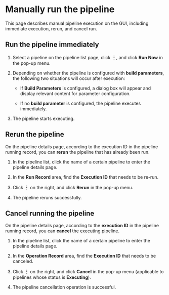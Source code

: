 # Manually run the pipeline

This page describes manual pipeline execution on the GUI, including immediate execution, rerun, and cancel run.

## Run the pipeline immediately

1. Select a pipeline on the pipeline list page, click __︙__, and click __Run Now__ in the pop-up menu.

   <!--![]()screenshots-->

2. Depending on whether the pipeline is configured with __build parameters__, the following two situations will occur after execution:

   - If __Build Parameters__ is configured, a dialog box will appear and display relevant content for parameter configuration.

     <!--![]()screenshots-->

   - If no __build parameter__ is configured, the pipeline executes immediately.

3. The pipeline starts executing.

   <!--![]()screenshots-->

## Rerun the pipeline

On the pipeline details page, according to the execution ID in the pipeline running record, you can __rerun__ the pipeline that has already been run.

1. In the pipeline list, click the name of a certain pipeline to enter the pipeline details page.

2. In the __Run Record__ area, find the __Execution ID__ that needs to be re-run.

3. Click __︙__ on the right, and click __Rerun__ in the pop-up menu.

   <!--![]()screenshots-->

4. The pipeline reruns successfully.

   <!--![]()screenshots-->

## Cancel running the pipeline

On the pipeline details page, according to the __execution ID__ in the pipeline running record, you can __cancel__ the executing pipeline.

1. In the pipeline list, click the name of a certain pipeline to enter the pipeline details page.

2. In the __Operation Record__ area, find the __Execution ID__ that needs to be canceled.

3. Click __︙__ on the right, and click __Cancel__ in the pop-up menu (applicable to pipelines whose status is __Executing__).

   <!--![]()screenshots-->

4. The pipeline cancellation operation is successful.

   <!--![]()screenshots-->
